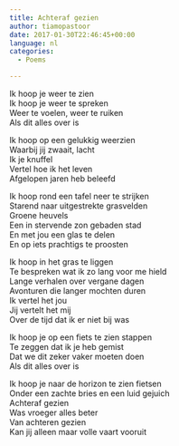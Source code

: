 ```yaml
---
title: Achteraf gezien
author: tiamopastoor
date: 2017-01-30T22:46:45+00:00
language: nl
categories:
  - Poems

---
```

Ik hoop je weer te zien  
Ik hoop je weer te spreken  
Weer te voelen, weer te ruiken  
Als dit alles over is

Ik hoop op een gelukkig weerzien  
Waarbij jij zwaait, lacht  
Ik je knuffel  
Vertel hoe ik het leven  
Afgelopen jaren heb beleefd

Ik hoop rond een tafel neer te strijken  
Starend naar uitgestrekte grasvelden  
Groene heuvels  
Een in stervende zon gebaden stad  
En met jou een glas te delen  
En op iets prachtigs te proosten

Ik hoop in het gras te liggen  
Te bespreken wat ik zo lang voor me hield  
Lange verhalen over vergane dagen  
Avonturen die langer mochten duren  
Ik vertel het jou  
Jij vertelt het mij  
Over de tijd dat ik er niet bij was

Ik hoop je op een fiets te zien stappen  
Te zeggen dat ik je heb gemist  
Dat we dit zeker vaker moeten doen  
Als dit alles over is

Ik hoop je naar de horizon te zien fietsen  
Onder een zachte bries en een luid gejuich  
Achteraf gezien  
Was vroeger alles beter  
Van achteren gezien  
Kan jij alleen maar volle vaart vooruit